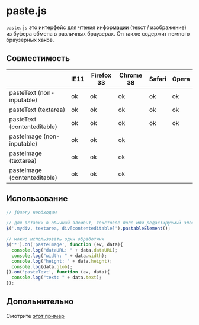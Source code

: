 # paste.js

`paste.js` это интерфейс для чтения информации (текст / изображение) из буфера обмена в различных браузерах. Он также содержит немного браузерных хаков.


## Совместимость

|                              | IE11 | Firefox 33 | Chrome 38 | Safari | Opera |
|------------------------------|------|------------|-----------|--------|-------|
| pasteText (non-inputable)    | ok   | ok         | ok        | ok     | ok    |
| pasteText (textarea)         | ok   | ok         | ok        | ok     | ok    |
| pasteText (contenteditable)  | ok   | ok         | ok        | ok     | ok    |
| pasteImage (non-inputable)   | ok   | ok         | ok        |        |       |
| pasteImage (textarea)        | ok   | ok         | ok        |        |       |
| pasteImage (contenteditable) | ok   | ok         | ok        |        |       |

## Использование

```js
// jQuery необходим

// для вставки в обычный элемент, текстовое поле или редактируемый элемент
$('.mydiv, textarea, div[contenteditable]').pastableElement();

// можно использовать один обработчик
$('*').on('pasteImage', function (ev, data){
  console.log("dataURL: " + data.dataURL);
  console.log("width: " + data.width);
  console.log("height: " + data.height);
  console.log(data.blob);
}).on('pasteText', function (ev, data){
  console.log("text: " + data.text);
});
```

## Допольнительно

Смотрите [этот пример](http://micy.in/paste.js/)
